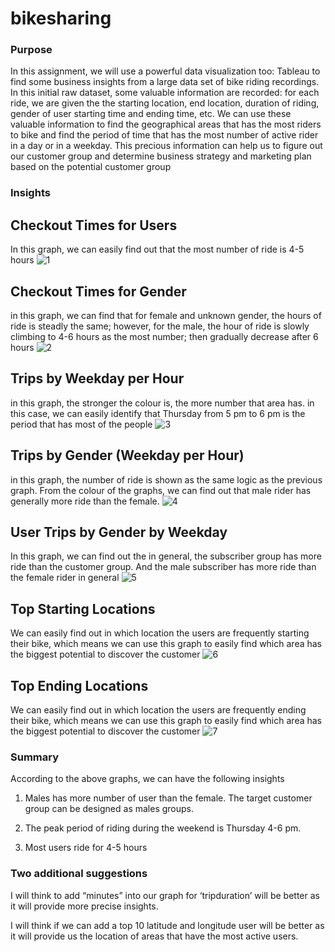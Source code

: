 # bikesharing

### Purpose
In this assignment, we will use a powerful data visualization too: Tableau to find some business  insights from a large data set of bike riding recordings. In this initial raw dataset, some valuable information are recorded: for each ride, we are given the the starting location, end location, duration of riding, gender of user starting time and ending time, etc. We can use these valuable information to find the geographical areas that has the most riders to bike and find the period of time that has the most number of active rider in a day or in a weekday. This precious information can help us to figure out our customer group and determine business strategy and marketing plan based on the potential customer group

### Insights 
## Checkout Times for Users
In this graph, we can easily find out that the most number of ride is 4-5 hours 
![1]()

## Checkout Times for Gender
in this graph, we can find that for female and unknown gender, the hours of ride is steadly the same; however, for the male, the hour of ride is slowly climbing to 4-6 hours as the most number; then gradually decrease after 6 hours
![2]()

## Trips by Weekday per Hour
in this graph, the stronger the colour is, the more number that area has. in this case, we can easily identify that Thursday from 5 pm to 6 pm is the period that has most of the people
![3]()

## Trips by Gender (Weekday per Hour) 
in this graph, the number of ride is shown as the same logic as the previous graph. From the colour of the graphs, we can find out that male rider has generally more ride than the female. 
![4]()

## User Trips by Gender by Weekday
In this graph, we can find out the in general, the subscriber group has more ride than the customer group. And the male subscriber has more ride than the female rider in general
![5]()

## Top Starting Locations
We can easily find out in which location the users are frequently starting their bike, which means we can use this graph to easily find which area has the biggest potential to discover the customer
![6]()

## Top Ending Locations
We can easily find out in which location the users are frequently ending their bike, which means we can use this graph to easily find which area has the biggest potential to discover the customer
![7]()

### Summary

According to the above graphs, we can have the following insights

1) Males has more number of user than the female. The target customer group can be designed as males groups. 

2) The peak period of riding  during the weekend is Thursday 4-6 pm.

3) Most users ride for 4-5 hours 

### Two additional suggestions
I will think to add “minutes” into our graph for ‘tripduration’ will be better as it will provide more precise insights.

I will think if we can add a top 10 latitude and longitude user will be better as it will provide us the location of areas that have the most active users.
